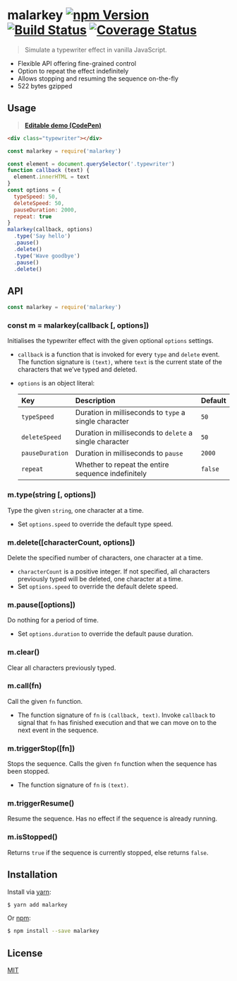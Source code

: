 # malarkey [![npm Version](http://img.shields.io/npm/v/malarkey.svg?style=flat)](https://www.npmjs.org/package/malarkey) [![Build Status](https://img.shields.io/travis/yuanqing/malarkey.svg?branch=master&style=flat)](https://travis-ci.org/yuanqing/malarkey) [![Coverage Status](https://img.shields.io/coveralls/yuanqing/malarkey.svg?style=flat)](https://coveralls.io/r/yuanqing/malarkey)

> Simulate a typewriter effect in vanilla JavaScript.

- Flexible API offering fine-grained control
- Option to repeat the effect indefinitely
- Allows stopping and resuming the sequence on-the-fly
- 522 bytes gzipped

## Usage

> [**Editable demo (CodePen)**](https://codepen.io/lyuanqing/pen/)

```html
<div class="typewriter"></div>
```

```js
const malarkey = require('malarkey')

const element = document.querySelector('.typewriter')
function callback (text) {
  element.innerHTML = text
}
const options = {
  typeSpeed: 50,
  deleteSpeed: 50,
  pauseDuration: 2000,
  repeat: true
}
malarkey(callback, options)
  .type('Say hello')
  .pause()
  .delete()
  .type('Wave goodbye')
  .pause()
  .delete()
```

## API

```js
const malarkey = require('malarkey')
```

### const m = malarkey(callback [, options])

Initialises the typewriter effect with the given optional `options` settings.

- `callback` is a function that is invoked for every `type` and `delete` event. The function signature is `(text)`, where `text` is the current state of the characters that we&rsquo;ve typed and deleted.

- `options` is an object literal:


  Key | Description | Default
  :--|:--|:--
  `typeSpeed` | Duration in milliseconds to `type` a single character | `50`
  `deleteSpeed` | Duration in milliseconds to `delete` a single character | `50`
  `pauseDuration` | Duration in milliseconds to `pause` | `2000`
  `repeat` | Whether to repeat the entire sequence indefinitely | `false`

### m.type(string [, options])

Type the given `string`, one character at a time.

- Set `options.speed` to override the default type speed.

### m.delete([characterCount, options])

Delete the specified number of characters, one character at a time.

- `characterCount` is a positive integer. If not specified, all characters previously typed will be deleted, one character at a time.
- Set `options.speed` to override the default delete speed.

### m.pause([options])

Do nothing for a period of time.

- Set `options.duration` to override the default pause duration.

### m.clear()

Clear all characters previously typed.

### m.call(fn)

Call the given `fn` function.

- The function signature of `fn` is `(callback, text)`. Invoke `callback` to signal that `fn` has finished execution and that we can move on to the next event in the sequence.

### m.triggerStop([fn])

Stops the sequence. Calls the given `fn` function when the sequence has been stopped.

- The function signature of `fn` is `(text)`.

### m.triggerResume()

Resume the sequence. Has no effect if the sequence is already running.

### m.isStopped()

Returns `true` if the sequence is currently stopped, else returns `false`.

## Installation

Install via [yarn](https://yarnpkg.com):

```sh
$ yarn add malarkey
```

Or [npm](https://npmjs.com):

```sh
$ npm install --save malarkey
```

## License

[MIT](LICENSE.md)
